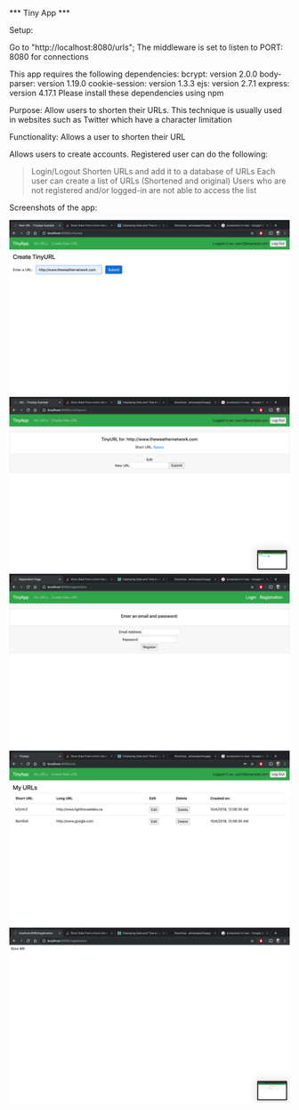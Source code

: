 *** Tiny App ***

Setup:

Go to "http://localhost:8080/urls";
The middleware is set to listen to PORT: 8080 for connections

This app requires the following dependencies:
bcrypt: version 2.0.0
body-parser: version 1.19.0
cookie-session: version 1.3.3
ejs: version 2.7.1
express: version 4.17.1
Please install these dependencies using npm


Purpose: Allow users to shorten their URLs. This technique is usually used in websites such as Twitter which have a character limitation

Functionality:
Allows a user to shorten their URL

Allows users to create accounts.
Registered user can do the following:
>Login/Logout
>Shorten URLs and add it to a database of URLs
>Each user can create a list of URLs (Shortened and original)
>Users who are not registered and/or logged-in are not able to access the list

Screenshots of the app:

!["Creating a URL"](https://github.com/aimanaaw/tinyapp/blob/master/screenshots/Creating%20a%20URL.png)
!["Creating a new URL"](https://github.com/aimanaaw/tinyapp/blob/master/screenshots/Creating%20a%20new%20shortURL.png)
!["Creating a user with empty fields"](https://github.com/aimanaaw/tinyapp/blob/master/screenshots/Creating%20a%20user%20with%20empty%20fields.png)
!["URLs homepage"](https://github.com/aimanaaw/tinyapp/blob/master/URLs%20-%20Homepage.png)
!["Error message from empty fields"](https://github.com/aimanaaw/tinyapp/blob/master/screenshots/Error%20message%20from%20the%20empty%20fields%20in%20the%20registration%20page.png)